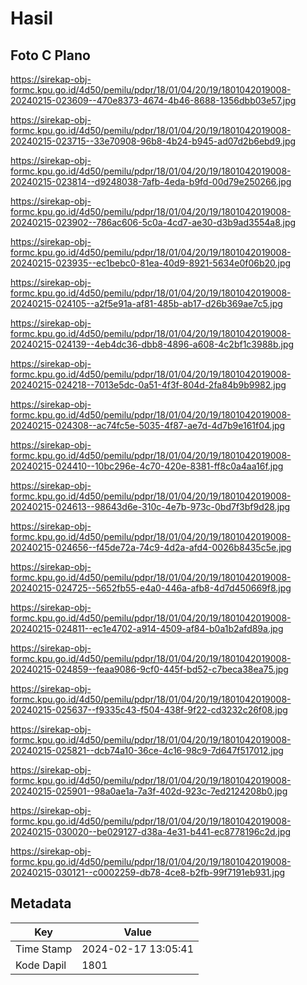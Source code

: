 # Hasil

## Foto C Plano

https://sirekap-obj-formc.kpu.go.id/4d50/pemilu/pdpr/18/01/04/20/19/1801042019008-20240215-023609--470e8373-4674-4b46-8688-1356dbb03e57.jpg

https://sirekap-obj-formc.kpu.go.id/4d50/pemilu/pdpr/18/01/04/20/19/1801042019008-20240215-023715--33e70908-96b8-4b24-b945-ad07d2b6ebd9.jpg

https://sirekap-obj-formc.kpu.go.id/4d50/pemilu/pdpr/18/01/04/20/19/1801042019008-20240215-023814--d9248038-7afb-4eda-b9fd-00d79e250266.jpg

https://sirekap-obj-formc.kpu.go.id/4d50/pemilu/pdpr/18/01/04/20/19/1801042019008-20240215-023902--786ac606-5c0a-4cd7-ae30-d3b9ad3554a8.jpg

https://sirekap-obj-formc.kpu.go.id/4d50/pemilu/pdpr/18/01/04/20/19/1801042019008-20240215-023935--ec1bebc0-81ea-40d9-8921-5634e0f06b20.jpg

https://sirekap-obj-formc.kpu.go.id/4d50/pemilu/pdpr/18/01/04/20/19/1801042019008-20240215-024105--a2f5e91a-af81-485b-ab17-d26b369ae7c5.jpg

https://sirekap-obj-formc.kpu.go.id/4d50/pemilu/pdpr/18/01/04/20/19/1801042019008-20240215-024139--4eb4dc36-dbb8-4896-a608-4c2bf1c3988b.jpg

https://sirekap-obj-formc.kpu.go.id/4d50/pemilu/pdpr/18/01/04/20/19/1801042019008-20240215-024218--7013e5dc-0a51-4f3f-804d-2fa84b9b9982.jpg

https://sirekap-obj-formc.kpu.go.id/4d50/pemilu/pdpr/18/01/04/20/19/1801042019008-20240215-024308--ac74fc5e-5035-4f87-ae7d-4d7b9e161f04.jpg

https://sirekap-obj-formc.kpu.go.id/4d50/pemilu/pdpr/18/01/04/20/19/1801042019008-20240215-024410--10bc296e-4c70-420e-8381-ff8c0a4aa16f.jpg

https://sirekap-obj-formc.kpu.go.id/4d50/pemilu/pdpr/18/01/04/20/19/1801042019008-20240215-024613--98643d6e-310c-4e7b-973c-0bd7f3bf9d28.jpg

https://sirekap-obj-formc.kpu.go.id/4d50/pemilu/pdpr/18/01/04/20/19/1801042019008-20240215-024656--f45de72a-74c9-4d2a-afd4-0026b8435c5e.jpg

https://sirekap-obj-formc.kpu.go.id/4d50/pemilu/pdpr/18/01/04/20/19/1801042019008-20240215-024725--5652fb55-e4a0-446a-afb8-4d7d450669f8.jpg

https://sirekap-obj-formc.kpu.go.id/4d50/pemilu/pdpr/18/01/04/20/19/1801042019008-20240215-024811--ec1e4702-a914-4509-af84-b0a1b2afd89a.jpg

https://sirekap-obj-formc.kpu.go.id/4d50/pemilu/pdpr/18/01/04/20/19/1801042019008-20240215-024859--feaa9086-9cf0-445f-bd52-c7beca38ea75.jpg

https://sirekap-obj-formc.kpu.go.id/4d50/pemilu/pdpr/18/01/04/20/19/1801042019008-20240215-025637--f9335c43-f504-438f-9f22-cd3232c26f08.jpg

https://sirekap-obj-formc.kpu.go.id/4d50/pemilu/pdpr/18/01/04/20/19/1801042019008-20240215-025821--dcb74a10-36ce-4c16-98c9-7d647f517012.jpg

https://sirekap-obj-formc.kpu.go.id/4d50/pemilu/pdpr/18/01/04/20/19/1801042019008-20240215-025901--98a0ae1a-7a3f-402d-923c-7ed2124208b0.jpg

https://sirekap-obj-formc.kpu.go.id/4d50/pemilu/pdpr/18/01/04/20/19/1801042019008-20240215-030020--be029127-d38a-4e31-b441-ec8778196c2d.jpg

https://sirekap-obj-formc.kpu.go.id/4d50/pemilu/pdpr/18/01/04/20/19/1801042019008-20240215-030121--c0002259-db78-4ce8-b2fb-99f7191eb931.jpg


## Metadata

| Key        | Value               |
| ---------- | ------------------- |
| Time Stamp | 2024-02-17 13:05:41 |
| Kode Dapil | 1801                |




